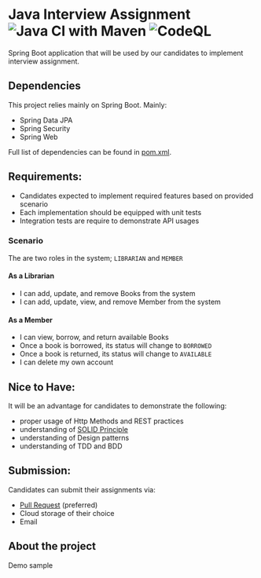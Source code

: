 # Java Interview Assignment ![Java CI with Maven](https://github.com/pos-my/boot-rest-api-interview/workflows/Java%20CI%20with%20Maven/badge.svg) ![CodeQL](https://github.com/pos-my/boot-rest-api-interview/workflows/CodeQL/badge.svg)
Spring Boot application that will be used by our candidates to implement interview assignment.

## Dependencies
This project relies mainly on Spring Boot. Mainly:
  - Spring Data JPA
  - Spring Security
  - Spring Web
  
Full list of dependencies can be found in [pom.xml][1].

## Requirements:
  - Candidates expected to implement required features based on provided scenario
  - Each implementation should be equipped with unit tests
  - Integration tests are require to demonstrate API usages

### Scenario
The are two roles in the system; `LIBRARIAN` and `MEMBER`

#### As a Librarian
  - I can add, update, and remove Books from the system
  - I can add, update, view, and remove Member from the system
  
#### As a Member
  - I can view, borrow, and return available Books
  - Once a book is borrowed, its status will change to `BORROWED`
  - Once a book is returned, its status will change to `AVAILABLE`
  - I can delete my own account

## Nice to Have:
It will be an advantage for candidates to demonstrate the following:

  - proper usage of Http Methods and REST practices
  - understanding of [SOLID Principle][2]
  - understanding of Design patterns
  - understanding of TDD and BDD
    
## Submission:
Candidates can submit their assignments via:
  - [Pull Request](https://docs.github.com/en/github/collaborating-with-issues-and-pull-requests/about-pull-requests) (preferred)
  - Cloud storage of their choice
  - Email
 
 ## About the project
 Demo sample

[1]: pom.xml
[2]: https://en.wikipedia.org/wiki/SOLID
